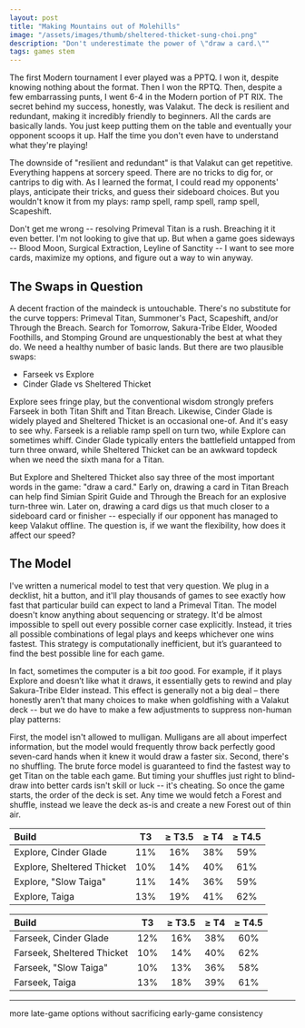 ```yaml
---
layout: post
title: "Making Mountains out of Molehills"
image: "/assets/images/thumb/sheltered-thicket-sung-choi.png"
description: "Don't underestimate the power of \"draw a card.\""
tags: games stem
---
```


The first Modern tournament I ever played was a PPTQ. I won it, despite knowing nothing about the format. Then I won the RPTQ. Then, despite a few embarrassing punts, I went 6-4 in the Modern portion of PT RIX. The secret behind my success, honestly, was Valakut. The deck is resilient and redundant, making it incredibly friendly to beginners. All the cards are basically lands. You just keep putting them on the table and eventually your opponent scoops it up. Half the time you don't even have to understand what they're playing!

The downside of "resilient and redundant" is that Valakut can get repetitive. Everything happens at sorcery speed. There are no tricks to dig for, or cantrips to dig with. As I learned the format, I could read my opponents' plays, anticipate their tricks, and guess their sideboard choices. But you wouldn't know it from my plays: ramp spell, ramp spell, ramp spell, Scapeshift.

Don't get me wrong -- resolving Primeval Titan is a rush. Breaching it it even better. I'm not looking to give that up. But when a game goes sideways -- Blood Moon, Surgical Extraction, Leyline of Sanctity -- I want to see more cards, maximize my options, and figure out a way to win anyway.

## The Swaps in Question

A decent fraction of the maindeck is untouchable. There's no substitute for the curve toppers: Primeval Titan, Summoner's Pact, Scapeshift, and/or Through the Breach. Search for Tomorrow, Sakura-Tribe Elder, Wooded Foothills, and Stomping Ground are unquestionably the best at what they do. We need a healthy number of basic lands. But there are two plausible swaps:

- Farseek vs Explore
- Cinder Glade vs Sheltered Thicket

Explore sees fringe play, but the conventional wisdom strongly prefers Farseek in both Titan Shift and Titan Breach. Likewise, Cinder Glade is widely played and Sheltered Thicket is an occasional one-of. And it's easy to see why. Farseek is a reliable ramp spell on turn two, while Explore can sometimes whiff. Cinder Glade typically enters the battlefield untapped from turn three onward, while Sheltered Thicket can be an awkward topdeck when we need the sixth mana for a Titan.

But Explore and Sheltered Thicket also say three of the most important words in the game: "draw a card." Early on, drawing a card in Titan Breach can help find Simian Spirit Guide and Through the Breach for an explosive turn-three win. Later on, drawing a card digs us that much closer to a sideboard card or finisher -- especially if our opponent has managed to keep Valakut offline. The question is, if we want the flexibility, how does it affect our speed?

## The Model

I've written a numerical model to test that very question. We plug in a decklist, hit a button, and it'll play thousands of games to see exactly how fast that particular build can expect to land a Primeval Titan. The model doesn't know anything about sequencing or strategy. It'd be almost impossible to spell out every possible corner case explicitly. Instead, it tries all possible combinations of legal plays and keeps whichever one wins fastest. This strategy is computationally inefficient, but it’s guaranteed to find the best possible line for each game.

In fact, sometimes the computer is a bit *too* good. For example, if it plays Explore and doesn’t like what it draws, it essentially gets to rewind and play Sakura-Tribe Elder instead. This effect is generally not a big deal – there honestly aren’t that many choices to make when goldfishing with a Valakut deck -- but we do have to make a few adjustments to suppress non-human play patterns:

First, the model isn't allowed to mulligan. Mulligans are all about imperfect information, but the model would frequently throw back perfectly good seven-card hands when it knew it would draw a faster six. Second, there's no shuffling. The brute force model is guaranteed to find the fastest way to get Titan on the table each game. But timing your shuffles just right to blind-draw into better cards isn't skill or luck -- it's cheating. So once the game starts, the order of the deck is set. Any time we would fetch a Forest and shuffle, instead we leave the deck as-is and create a new Forest out of thin air.












| Build                      | T3   | ≥ T3.5 | ≥ T4   | ≥ T4.5 |
|:---------------------------|:----:|:------:|:------:|:------:|
| Explore, Cinder Glade      | 11%  | 16%    | 38%    | 59%    |
| Explore, Sheltered Thicket | 10%  | 14%    | 40%    | 61%    |
| Explore, "Slow Taiga"      | 11%  | 14%    | 36%    | 59%    |
| Explore, Taiga             | 13%  | 19%    | 41%    | 62%    |

| Build                      | T3   | ≥ T3.5 | ≥ T4   | ≥ T4.5 |
|:---------------------------|:----:|:------:|:------:|:------:|
| Farseek, Cinder Glade      | 12%  | 16%    | 38%    | 60%    |
| Farseek, Sheltered Thicket | 10%  | 14%    | 40%    | 62%    |
| Farseek, "Slow Taiga"      | 10%  | 13%    | 36%    | 58%    |
| Farseek, Taiga             | 13%  | 18%    | 39%    | 61%    |







---

more late-game options without sacrificing early-game consistency
